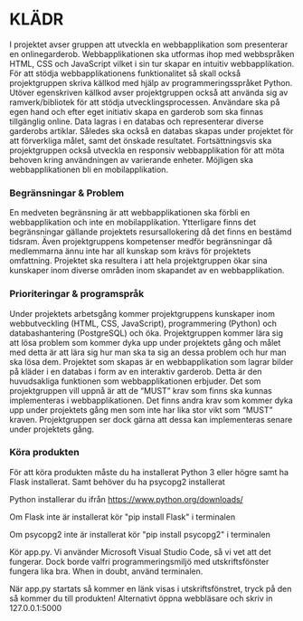 <h1>KLÄDR</h1>

I projektet avser gruppen att utveckla en webbapplikation som presenterar en onlinegarderob. Webbapplikationen ska utformas ihop med webbspråken HTML, CSS och JavaScript vilket i sin tur skapar en intuitiv webbapplikation. För att stödja webbapplikationens funktionalitet så skall också projektgruppen skriva källkod med hjälp av programmeringsspråket Python. Utöver egenskriven källkod avser projektgruppen också att använda sig av ramverk/bibliotek för att stödja utvecklingsprocessen. Användare ska på egen hand och efter eget initiativ skapa en garderob som ska finnas tillgänglig online. Data lagras i en databas och representerar diverse garderobs artiklar. Således ska också en databas skapas under projektet för att förverkliga målet, samt det önskade resultatet. Fortsättningsvis ska projektgruppen också utveckla en responsiv webbapplikation för att möta behoven kring användningen av varierande enheter. Möjligen ska webbapplikationen bli en mobilapplikation. 

<h3>Begränsningar & Problem</h3>
   
En medveten begränsning är att webbapplikationen ska förbli en webbapplikation och inte en mobilapplikation. Ytterligare finns det begränsningar gällande projektets resursallokering då det finns en bestämd tidsram. Även projektgruppens kompetenser medför begränsningar då medlemmarna ännu inte har all kunskap som krävs för projektets omfattning.
Projektet ska resultera i att hela projektgruppen ökar sina kunskaper inom diverse områden inom skapandet av en webbapplikation. 

<h3>Prioriteringar & programspråk</h3>

Under projektets arbetsgång kommer projektgruppens kunskaper inom webbutveckling (HTML, CSS, JavaScript), programmering (Python) och databashantering (PostgreSQL) och öka. Projektgruppen kommer lära sig att lösa problem som kommer dyka upp under projektets gång och målet med detta är att lära sig hur man ska ta sig an dessa problem och hur man ska lösa dem. 
Projektet som skapas är en webbapplikation som lagrar bilder på kläder i en databas i form av en interaktiv garderob. Detta är den huvudsakliga funktionen som webbapplikationen erbjuder. Det som projektgruppen vill uppnå är att de “MUST” krav som finns ska kunnas implementeras i webbapplikationen. Det finns andra krav som kommer dyka upp under projektets gång men som inte har lika stor vikt som “MUST” kraven. Projektgruppen ser dock gärna att dessa kan implementeras senare under projektets gång. 


<h3> Köra produkten </h3>

För att köra produkten måste du ha installerat Python 3 eller högre samt ha Flask installerat. 
Samt behöver du ha psycopg2 installerat

Python installerar du ifrån https://www.python.org/downloads/ 

Om Flask inte är installerat kör 
"pip install Flask"
i terminalen

Om psycopg2 inte är installerat kör
"pip install psycopg2"
i terminalen

Kör app.py. Vi använder Microsoft Visual Studio Code, så vi vet att det fungerar. Dock borde valfri programmeringsmiljö med utskriftsfönster fungera lika bra. When in doubt, använd terminalen. 

När app.py startats så kommer en länk visas i utskriftsfönstret, tryck på den så kommer du till produkten! Alternativt öppna webbläsare och skriv in 127.0.0.1:5000
